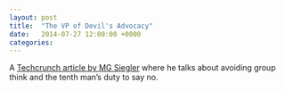 ```yaml
---
layout: post
title:  "The VP of Devil's Advocacy"
date:   2014-07-27 12:00:00 +0000
categories:
---
```

A [Techcrunch article by MG Siegler](http://techcrunch.com/2014/07/27/the-vp-of-devils-advocacy/) where he talks about avoiding group think and the tenth man’s duty to say no.